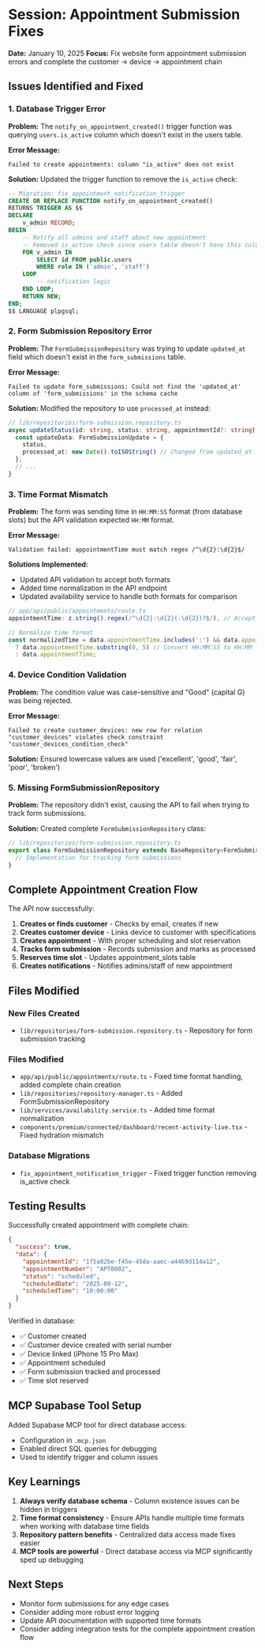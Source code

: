 # Session: Appointment Submission Fixes
**Date:** January 10, 2025
**Focus:** Fix website form appointment submission errors and complete the customer → device → appointment chain

## Issues Identified and Fixed

### 1. Database Trigger Error
**Problem:** The `notify_on_appointment_created()` trigger function was querying `users.is_active` column which doesn't exist in the users table.

**Error Message:**
```
Failed to create appointments: column "is_active" does not exist
```

**Solution:** Updated the trigger function to remove the `is_active` check:
```sql
-- Migration: fix_appointment_notification_trigger
CREATE OR REPLACE FUNCTION notify_on_appointment_created()
RETURNS TRIGGER AS $$
DECLARE
    v_admin RECORD;
BEGIN
    -- Notify all admins and staff about new appointment
    -- Removed is_active check since users table doesn't have this column
    FOR v_admin IN 
        SELECT id FROM public.users 
        WHERE role IN ('admin', 'staff')
    LOOP
        -- notification logic
    END LOOP;
    RETURN NEW;
END;
$$ LANGUAGE plpgsql;
```

### 2. Form Submission Repository Error
**Problem:** The `FormSubmissionRepository` was trying to update `updated_at` field which doesn't exist in the `form_submissions` table.

**Error Message:**
```
Failed to update form_submissions: Could not find the 'updated_at' column of 'form_submissions' in the schema cache
```

**Solution:** Modified the repository to use `processed_at` instead:
```typescript
// lib/repositories/form-submission.repository.ts
async updateStatus(id: string, status: string, appointmentId?: string): Promise<FormSubmission | null> {
  const updateData: FormSubmissionUpdate = {
    status,
    processed_at: new Date().toISOString() // Changed from updated_at
  };
  // ...
}
```

### 3. Time Format Mismatch
**Problem:** The form was sending time in `HH:MM:SS` format (from database slots) but the API validation expected `HH:MM` format.

**Error Message:**
```
Validation failed: appointmentTime must match regex /^\d{2}:\d{2}$/
```

**Solutions Implemented:**
- Updated API validation to accept both formats
- Added time normalization in the API endpoint
- Updated availability service to handle both formats for comparison

```typescript
// app/api/public/appointments/route.ts
appointmentTime: z.string().regex(/^\d{2}:\d{2}(:\d{2})?$/), // Accept both HH:MM and HH:MM:SS

// Normalize time format
const normalizedTime = data.appointmentTime.includes(':') && data.appointmentTime.split(':').length === 3
  ? data.appointmentTime.substring(0, 5) // Convert HH:MM:SS to HH:MM
  : data.appointmentTime;
```

### 4. Device Condition Validation
**Problem:** The condition value was case-sensitive and "Good" (capital G) was being rejected.

**Error Message:**
```
Failed to create customer_devices: new row for relation "customer_devices" violates check constraint "customer_devices_condition_check"
```

**Solution:** Ensured lowercase values are used ('excellent', 'good', 'fair', 'poor', 'broken')

### 5. Missing FormSubmissionRepository
**Problem:** The repository didn't exist, causing the API to fail when trying to track form submissions.

**Solution:** Created complete `FormSubmissionRepository` class:
```typescript
// lib/repositories/form-submission.repository.ts
export class FormSubmissionRepository extends BaseRepository<FormSubmission> {
  // Implementation for tracking form submissions
}
```

## Complete Appointment Creation Flow

The API now successfully:
1. **Creates or finds customer** - Checks by email, creates if new
2. **Creates customer device** - Links device to customer with specifications
3. **Creates appointment** - With proper scheduling and slot reservation
4. **Tracks form submission** - Records submission and marks as processed
5. **Reserves time slot** - Updates appointment_slots table
6. **Creates notifications** - Notifies admins/staff of new appointment

## Files Modified

### New Files Created
- `lib/repositories/form-submission.repository.ts` - Repository for form submission tracking

### Files Modified
- `app/api/public/appointments/route.ts` - Fixed time format handling, added complete chain creation
- `lib/repositories/repository-manager.ts` - Added FormSubmissionRepository
- `lib/services/availability.service.ts` - Added time format normalization
- `components/premium/connected/dashboard/recent-activity-live.tsx` - Fixed hydration mismatch

### Database Migrations
- `fix_appointment_notification_trigger` - Fixed trigger function removing is_active check

## Testing Results

Successfully created appointment with complete chain:
```json
{
  "success": true,
  "data": {
    "appointmentId": "1f5a82be-f45e-45da-aaec-a4469d114a12",
    "appointmentNumber": "APT0002",
    "status": "scheduled",
    "scheduledDate": "2025-09-12",
    "scheduledTime": "10:00:00"
  }
}
```

Verified in database:
- ✅ Customer created
- ✅ Customer device created with serial number
- ✅ Device linked (iPhone 15 Pro Max)
- ✅ Appointment scheduled
- ✅ Form submission tracked and processed
- ✅ Time slot reserved

## MCP Supabase Tool Setup

Added Supabase MCP tool for direct database access:
- Configuration in `.mcp.json`
- Enabled direct SQL queries for debugging
- Used to identify trigger and column issues

## Key Learnings

1. **Always verify database schema** - Column existence issues can be hidden in triggers
2. **Time format consistency** - Ensure APIs handle multiple time formats when working with database time fields
3. **Repository pattern benefits** - Centralized data access made fixes easier
4. **MCP tools are powerful** - Direct database access via MCP significantly sped up debugging

## Next Steps

- Monitor form submissions for any edge cases
- Consider adding more robust error logging
- Update API documentation with supported time formats
- Consider adding integration tests for the complete appointment creation flow